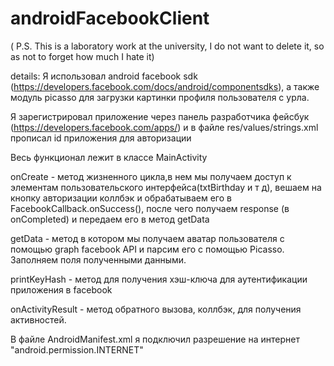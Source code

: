 # androidFacebookClient
( P.S. This is a laboratory work at the university, I do not want to delete it, so as not to forget how much I hate it)


details:
Я использовал android facebook sdk (https://developers.facebook.com/docs/android/componentsdks), 
а также модуль picasso для загрузки картинки профиля пользователя с урла.

Я зарегистрировал приложение через панель разработчика фейсбук (https://developers.facebook.com/apps/) и в файле res/values/strings.xml 
прописал id приложения для авторизации

Весь функционал лежит в классе MainActivity

onCreate - метод жизненного цикла,в нем мы получаем доступ к элементам пользовательского интерфейса(txtBirthday и т д), вешаем на кнопку авторизации коллбэк и обрабатываем его
в FacebookCallback.onSuccess(), после чего получаем response (в onCompleted) и передаем его в метод getData

getData - метод в котором мы получаем аватар пользователя с помощью graph facebook API и парсим его с помощью Picasso. Заполняем поля полученными данными.

printKeyHash - метод для получения хэш-ключа для аутентификации приложения в facebook

onActivityResult - метод обратного вызова, коллбэк, для получения активностей.

В файле AndroidManifest.xml я подключил разрешение на интернет "android.permission.INTERNET"
